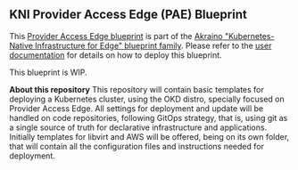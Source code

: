 ## KNI Provider Access Edge (PAE) Blueprint
This [Provider Access Edge blueprint](https://wiki.akraino.org/display/AK/Provider+Access+Edge+%28PAE%29+Blueprint) is part of the [Akraino "Kubernetes-Native Infrastructure for Edge" blueprint family](https://wiki.akraino.org/display/AK/Kubernetes-Native+Infrastructure+%28KNI%29+Blueprint+Family). Please refer to the [user documentation](https://wiki.akraino.org/display/AK/User+Documentation) for details on how to deploy this blueprint.

This blueprint is WIP.

**About this repository**
This repository will contain basic templates for deploying a Kubernetes cluster, using the OKD distro, specially focused on Provider Access Edge. All settings for deployment and update will be handled on code repositories, following GitOps strategy, that is, using git as a single source of truth for declarative infrastructure and applications.
Initially templates for libvirt and AWS will be offered, being on its own folder, that will contain all the configuration files and instructions needed for deployment.

